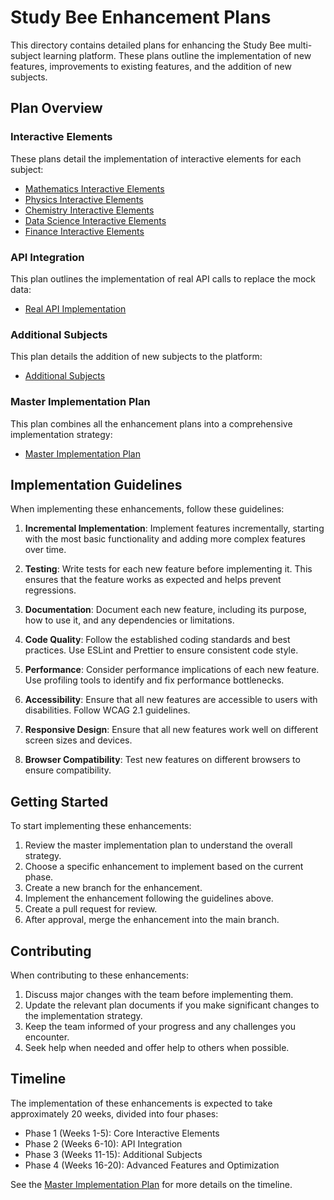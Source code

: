 # Study Bee Enhancement Plans

This directory contains detailed plans for enhancing the Study Bee multi-subject learning platform. These plans outline the implementation of new features, improvements to existing features, and the addition of new subjects.

## Plan Overview

### Interactive Elements

These plans detail the implementation of interactive elements for each subject:

- [Mathematics Interactive Elements](./mathematics-interactive-elements.md)
- [Physics Interactive Elements](./physics-interactive-elements.md)
- [Chemistry Interactive Elements](./chemistry-interactive-elements.md)
- [Data Science Interactive Elements](./data-science-interactive-elements.md)
- [Finance Interactive Elements](./finance-interactive-elements.md)

### API Integration

This plan outlines the implementation of real API calls to replace the mock data:

- [Real API Implementation](./real-api-implementation.md)

### Additional Subjects

This plan details the addition of new subjects to the platform:

- [Additional Subjects](./additional-subjects.md)

### Master Implementation Plan

This plan combines all the enhancement plans into a comprehensive implementation strategy:

- [Master Implementation Plan](./master-implementation-plan.md)

## Implementation Guidelines

When implementing these enhancements, follow these guidelines:

1. **Incremental Implementation**: Implement features incrementally, starting with the most basic functionality and adding more complex features over time.

2. **Testing**: Write tests for each new feature before implementing it. This ensures that the feature works as expected and helps prevent regressions.

3. **Documentation**: Document each new feature, including its purpose, how to use it, and any dependencies or limitations.

4. **Code Quality**: Follow the established coding standards and best practices. Use ESLint and Prettier to ensure consistent code style.

5. **Performance**: Consider performance implications of each new feature. Use profiling tools to identify and fix performance bottlenecks.

6. **Accessibility**: Ensure that all new features are accessible to users with disabilities. Follow WCAG 2.1 guidelines.

7. **Responsive Design**: Ensure that all new features work well on different screen sizes and devices.

8. **Browser Compatibility**: Test new features on different browsers to ensure compatibility.

## Getting Started

To start implementing these enhancements:

1. Review the master implementation plan to understand the overall strategy.
2. Choose a specific enhancement to implement based on the current phase.
3. Create a new branch for the enhancement.
4. Implement the enhancement following the guidelines above.
5. Create a pull request for review.
6. After approval, merge the enhancement into the main branch.

## Contributing

When contributing to these enhancements:

1. Discuss major changes with the team before implementing them.
2. Update the relevant plan documents if you make significant changes to the implementation strategy.
3. Keep the team informed of your progress and any challenges you encounter.
4. Seek help when needed and offer help to others when possible.

## Timeline

The implementation of these enhancements is expected to take approximately 20 weeks, divided into four phases:

- Phase 1 (Weeks 1-5): Core Interactive Elements
- Phase 2 (Weeks 6-10): API Integration
- Phase 3 (Weeks 11-15): Additional Subjects
- Phase 4 (Weeks 16-20): Advanced Features and Optimization

See the [Master Implementation Plan](./master-implementation-plan.md) for more details on the timeline.
